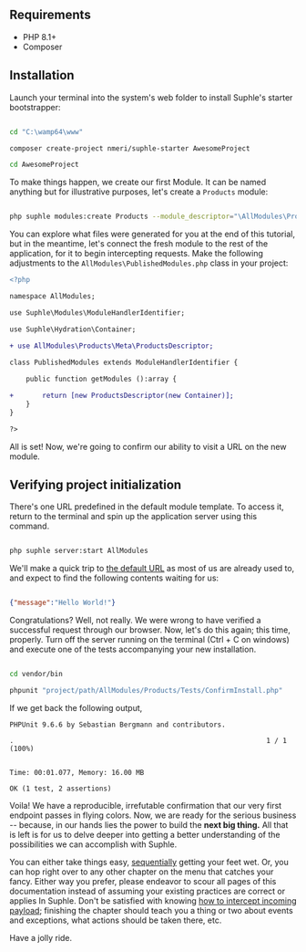 ## Requirements
- PHP 8.1+
- Composer

## Installation

Launch your terminal into the system's web folder to install Suphle's starter bootstrapper:

```bash

cd "C:\wamp64\www"

composer create-project nmeri/suphle-starter AwesomeProject

cd AwesomeProject
```

To make things happen, we create our first Module. It can be named anything but for illustrative purposes, let's create a `Products` module:

```bash

php suphle modules:create Products --module_descriptor="\AllModules\Products\Meta\ProductsDescriptor"
```

You can explore what files were generated for you at the end of this tutorial, but in the meantime, let's connect the fresh module to the rest of the application, for it to begin intercepting requests. Make the following adjustments to the `AllModules\PublishedModules.php` class in your project:

```diff
<?php

namespace AllModules;

use Suphle\Modules\ModuleHandlerIdentifier;

use Suphle\Hydration\Container;

+ use AllModules\Products\Meta\ProductsDescriptor;

class PublishedModules extends ModuleHandlerIdentifier {
	
	public function getModules ():array {

+		return [new ProductsDescriptor(new Container)];
	}
}

?>
```

All is set! Now, we're going to confirm our ability to visit a URL on the new module.

## Verifying project initialization

There's one URL predefined in the default module template. To access it, return to the terminal and spin up the application server using this command.

```bash

php suphle server:start AllModules
```

We'll make a quick trip to [the default URL](http://localhost:8080/products/hello) as most of us are already used to, and expect to find the following contents waiting for us:

```json

{"message":"Hello World!"}
```

Congratulations? Well, not really. We were wrong to have verified a successful request through our browser. Now, let's do this again; this time, properly. Turn off the server running on the terminal (Ctrl + C on windows) and execute one of the tests accompanying your new installation.

```bash

cd vendor/bin

phpunit "project/path/AllModules/Products/Tests/ConfirmInstall.php"
```

If we get back the following output,

```
PHPUnit 9.6.6 by Sebastian Bergmann and contributors.

.                                                              1 / 1 (100%)


Time: 00:01.077, Memory: 16.00 MB

OK (1 test, 2 assertions)

```

Voila! We have a reproducible, irrefutable confirmation that our very first endpoint passes in flying colors. Now, we are ready for the serious business -- because, in our hands lies the power to build the **next big thing.** All that is left is for us to delve deeper into getting a better understanding of the possibilities we can accomplish with Suphle.

You can either take things easy, [sequentially](/docs/v1/modules) getting your feet wet. Or, you can hop right over to any other chapter on the menu that catches your fancy. Either way you prefer, please endeavor to scour all pages of this documentation instead of assuming your existing practices are correct or applies In Suphle. Don't be satisfied with knowing [how to intercept incoming payload](/docs/v1/service-coordinators#Retrieving-request-input); finishing the chapter should teach you a thing or two about events and exceptions, what actions should be taken there, etc.

Have a jolly ride.
